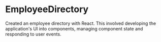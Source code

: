 # EmployeeDirectory
Created an employee directory with React. This involved developing the application's UI into components, managing component state and responding to user events.
